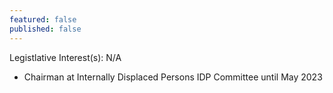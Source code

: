 ```yaml
---
featured: false
published: false
---
```

Legistlative Interest(s): N/A

* Chairman at Internally Displaced Persons IDP Committee until May 2023
